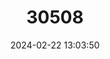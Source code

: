 ---
title: "30508"
category: "Martellidendron hornei"
draft: false
date: 2024-02-22 13:03:50
languages:
  Creoles and pidgins, French-based (Other): ["Vakwa Parasol"]
  English: ["Horne’s Pandanus"]
---